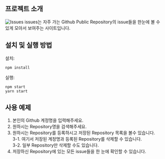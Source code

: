 ## 프로젝트 소개

![Issues](https://user-images.githubusercontent.com/68473415/142157694-4a7d99d8-953c-4d66-9012-5a8c4f2449d5.gif)
issues는 자주 가는 Github Public Repository의 issue들을 한눈에 볼 수 있게 모아서 보여주는 사이트입니다.

## 설치 및 실행 방법

설치:

```
npm install
```

실행:

```
npm start
yarn start
```

## 사용 예제

1. 본인의 Github 계정명을 입력해주세요.
2. 원하시는 Repository명을 검색해주세요.
3. 원하시는 Repository를 등록하시고 저장된 Repository 목록을 볼수 있습니다.  
3-1. 여기서 저장된 계정명과 등록된 Repository를 삭제할 수 있습니다.  
3-2. 일부 Repository만 삭제할 수도 있습니다.
4. 저장하신 Repository에 있는 모든 issue들을 한 눈에 확인할 수 있습니다.

